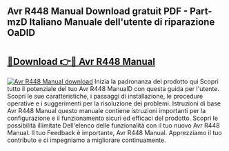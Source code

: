 ## Avr R448 Manual Download gratuit PDF - Part-mzD Italiano Manuale dell'utente di riparazione OaDID

# <h2><a href="http://dffn5b.blite.top/?on=Avr+R448+Manual">🔗Download 👉🔴 Avr R448 Manual</a></h2>

[![Avr R448 Manual download](https://i.imgur.com/lujVjoI.png)](http://dffn5b.blite.top/?on=Avr+R448+Manual)
Inizia la padronanza del prodotto qui Scopri tutto il potenziale del tuo Avr R448 ManualD con questa guida per l'utente. Scopri le sue caratteristiche, i passaggi di installazione, le procedure operative e i suggerimenti per la risoluzione dei problemi. Istruzioni di base Avr R448 Manual questo manuale contiene istruzioni importanti per la configurazione e il funzionamento sicuri ed efficaci del prodotto. Scopri le possibilità illimitate Dell'elenco delle funzionalità con il tuo nuovo Avr R448 Manual. Il tuo Feedback è importante, Avr R448 Manual. Apprezziamo il tuo contributo e ci impegniamo a migliorare continuamente.
